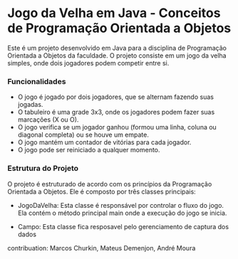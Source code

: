 <h1>Jogo da Velha em Java - Conceitos de Programação Orientada a Objetos</h1>
<p>Este é um projeto desenvolvido em Java para a disciplina de Programação Orientada a Objetos da faculdade. O projeto consiste em um jogo da velha simples, onde dois jogadores podem competir entre si.</p>

<h3>Funcionalidades</h3>

* O jogo é jogado por dois jogadores, que se alternam fazendo suas jogadas.
* O tabuleiro é uma grade 3x3, onde os jogadores podem fazer suas marcações (X ou O).
* O jogo verifica se um jogador ganhou (formou uma linha, coluna ou diagonal completa) ou se houve um empate.
* O jogo mantém um contador de vitórias para cada jogador.
* O jogo pode ser reiniciado a qualquer momento.

<h3>Estrutura do Projeto</h3>
<p>O projeto é estruturado de acordo com os princípios da Programação Orientada a Objetos. Ele é composto por três classes principais:</p>

* JogoDaVelha: Esta classe é responsável por controlar o fluxo do jogo. Ela contém o método principal main onde a execução do jogo se inicia.

* Campo: Esta classe fica resposavel pelo gerenciamento de captura dos dados


contribuation: Marcos Churkin, Mateus Demenjon, André Moura

